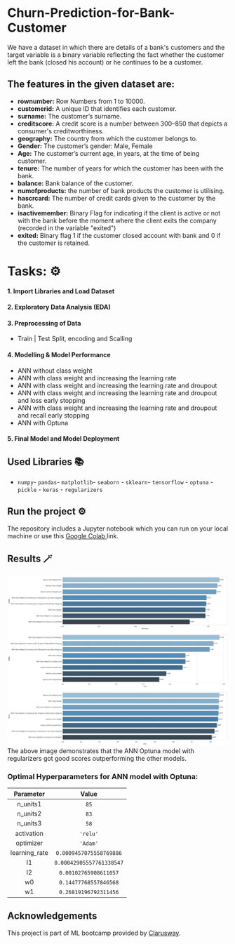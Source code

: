 # Churn-Prediction-for-Bank-Customer
<p>We have a dataset in which there are details of a bank's customers and the target variable is a binary variable reflecting the fact whether the customer left the bank (closed his account) or he continues to be a customer.</p>

## The features in the given dataset are:

- <b>rownumber:</b>  Row Numbers from 1 to 10000.
- <b>customerid:</b>  A unique ID that identifies each customer.
- <b>surname:</b>  The customer’s surname.
- <b>creditscore:</b>  A credit score is a number between 300–850 that depicts a consumer's creditworthiness.
- <b>geography:</b>  The country from which the customer belongs to.
- <b>Gender:</b>  The customer’s gender: Male, Female
- <b>Age:</b>  The customer’s current age, in years, at the time of being customer.
- <b>tenure:</b>  The number of years for which the customer has been with the bank.
- <b>balance:</b>  Bank balance of the customer.
- <b>numofproducts:</b>  the number of bank products the customer is utilising.
- <b>hascrcard:</b> The number of credit cards given to the customer by the bank.
- <b>isactivemember:</b>  Binary Flag for indicating if the client is active or not with the bank before the moment where the client exits the company (recorded in the variable "exited")
- <b>exited:</b> Binary flag 1 if the customer closed account with bank and 0 if the customer is retained. 

# Tasks: ⚙️

#### 1. Import Libraries and Load Dataset

#### 2. Exploratory Data Analysis (EDA)

#### 3. Preprocessing of Data
- Train | Test Split, encoding and Scalling
  
#### 4. Modelling & Model Performance
- ANN without class weight
- ANN with class weight and increasing the learning rate
- ANN with class weight and increasing the learning rate and droupout 
- ANN with class weight and increasing the learning rate and droupout and loss early stopping
- ANN with class weight and increasing the learning rate and droupout and recall early stopping
- ANN with Optuna 

#### 5. Final Model and Model Deployment



## Used Libraries 📚
- `numpy`- `pandas`- `matplotlib`- `seaborn` - `sklearn`- `tensorflow` - `optuna` - `pickle` - `keras` - `regularizers`


  
## Run the project ⚙️
The repository includes a Jupyter notebook which you can run on your local machine or use this <a href="https://colab.research.google.com/drive/1CqdbSFzD2atN5ppD0kzna-ZHJ8NxLG4x?usp=sharing"> Google Colab </a> link.




## Results 🪄
![Result](Result.png)
The above image demonstrates that the ANN Optuna model with regularizers got good scores outperforming the other models.

### Optimal Hyperparameters for ANN model with Optuna:
 
| Parameter    | Value   |
| :---: | :---: |
| n_units1   | `85`   |
| n_units2   | `83` |
| n_units3   | `58` |
| activation   | `'relu'` |
| optimizer   | `'Adam'` |
| learning_rate   | `0.0009457075558769886` |
| l1   | `0.00042905557761338547` |
| l2   | `0.00102765908611057` |
| w0   | `0.14477768557846568` |
| w1   | `0.26819196792311456` |




## Acknowledgements
This project is part of ML bootcamp provided by <a href="https://clarusway.com/"> Clarusway</a>.


